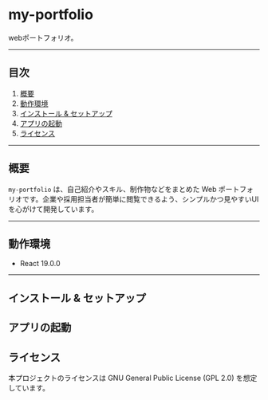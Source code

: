 # my-portfolio

webポートフォリオ。

---

## 目次

1. [概要](#概要)  
2. [動作環境](#動作環境)  
3. [インストール & セットアップ](#インストール--セットアップ)  
4. [アプリの起動](#アプリの起動)  
5. [ライセンス](#ライセンス)  

---

## 概要

`my-portfolio` は、自己紹介やスキル、制作物などをまとめた Web ポートフォリオです。企業や採用担当者が簡単に閲覧できるよう、シンプルかつ見やすいUIを心がけて開発しています。

---

## 動作環境

- React 19.0.0

---

## インストール & セットアップ


## アプリの起動

## ライセンス
本プロジェクトのライセンスは GNU General Public License (GPL 2.0) を想定しています。
